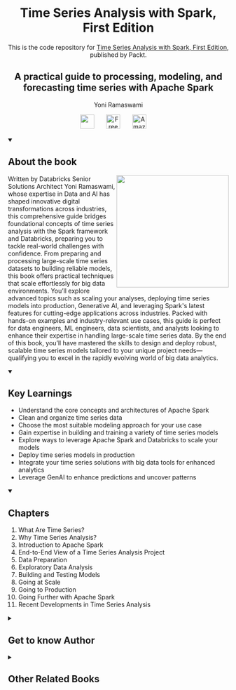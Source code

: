 <h1 align="center">
Time Series Analysis with Spark, First Edition</h1>
<p align="center">This is the code repository for <a href ="https://www.packtpub.com/en-us/product/time-series-analysis-with-spark-first-edition/9781803232256"> Time Series Analysis with Spark, First Edition</a>, published by Packt.
</p>

<h2 align="center">
A practical guide to processing, modeling, and forecasting time series with Apache Spark
</h2>
<p align="center">
Yoni Ramaswami</p>

<p align="center">
   <a href="https://packt.link/ds" alt="Discord" title="Learn more on the Discord server"><img width="32px" src="https://cliply.co/wp-content/uploads/2021/08/372108630_DISCORD_LOGO_400.gif"/></a>
  &#8287;&#8287;&#8287;&#8287;&#8287;
  <a href="https://packt.link/free-ebook/9781803232256"><img width="32px" alt="Free PDF" title="Free PDF" src="https://cdn-icons-png.flaticon.com/512/4726/4726010.png"/></a>
 &#8287;&#8287;&#8287;&#8287;&#8287;
   <a href="https://www.amazon.com/dp/B0DSKKGGTR/"><img width="32px" alt="Amazon" title="Get your copy" src="https://cdn-icons-png.flaticon.com/512/15466/15466027.png"/></a>
  &#8287;&#8287;&#8287;&#8287;&#8287;
</p>
<details open> 
  <summary><h2>About the book</summary>
<a href="https://www.packtpub.com/en-us/product/time-series-analysis-with-spark-9781803247175">
<img src="https://content.packt.com/B18568/cover_image_small.jpg" alt="" height="256px" align="right">
</a>

Written by Databricks Senior Solutions Architect Yoni Ramaswami, whose expertise in Data and AI has shaped innovative digital transformations across industries, this comprehensive guide bridges foundational concepts of time series analysis with the Spark framework and Databricks, preparing you to tackle real-world challenges with confidence.
From preparing and processing large-scale time series datasets to building reliable models, this book offers practical techniques that scale effortlessly for big data environments. You’ll explore advanced topics such as scaling your analyses, deploying time series models into production, Generative AI, and leveraging Spark's latest features for cutting-edge applications across industries. Packed with hands-on examples and industry-relevant use cases, this guide is perfect for data engineers, ML engineers, data scientists, and analysts looking to enhance their expertise in handling large-scale time series data.
By the end of this book, you’ll have mastered the skills to design and deploy robust, scalable time series models tailored to your unique project needs—qualifying you to excel in the rapidly evolving world of big data analytics.</details>
<details open> 
  <summary><h2>Key Learnings</summary>
<ul>

<li>Understand the core concepts and architectures of Apache Spark</li>

<li>Clean and organize time series data</li>

<li>Choose the most suitable modeling approach for your use case</li>

<li>Gain expertise in building and training a variety of time series models</li>

<li>Explore ways to leverage Apache Spark and Databricks to scale your models</li>

<li>Deploy time series models in production</li>

<li>Integrate your time series solutions with big data tools for enhanced analytics</li>

<li>Leverage GenAI to enhance predictions and uncover patterns</li>

</ul>

  </details>

<details open> 
  <summary><h2>Chapters</summary>
<ol>

  <li>What Are Time Series?</li>

  <li>Why Time Series Analysis?</li>

  <li>Introduction to Apache Spark</li>

  <li>End-to-End View of a Time Series Analysis Project</li>

  <li>Data Preparation</li>

  <li>Exploratory Data Analysis</li>

  <li>Building and Testing Models</li>

  <li>Going at Scale</li>

  <li>Going to Production</li>

  <li>Going Further with Apache Spark</li>

  <li>Recent Developments in Time Series Analysis</li>

</ol>

</details>    


<details> 
  <summary><h2>Get to know Author</h2></summary>

_Yoni Ramaswami_ Yoni Ramaswami is a Senior Solutions Architect at Databricks with two decades of experience in IT, data, and AI. Recognized for his contributions to projects spanning digitally innovative technologies across industries, Yoni combines thought leadership, architecture, and implementation expertise. Originally from Mauritius, Yoni earned his Diplôme d'Ingénieur from UTC in France and Chalmers in Sweden, grounding his global perspective in both technical rigour and cultural insight. When not devising practical, high-impact solutions, he can be found exploring the lush landscapes of Mauritius with his son.



</details>
<details> 
  <summary><h2>Other Related Books</h2></summary>
<ul>

  <li><a href="https://www.packtpub.com/en-us/product/modern-time-series-forecasting-with-python-second-edition/9781835883181">Modern Time Series Forecasting with Python, Second Edition</a></li>

  <li><a href="https://www.packtpub.com/en-us/product/time-series-analysis-with-python-cookbook-first-edition/9781801075541">Time Series Analysis with Python Cookbook, First Edition</a></li>
 
</ul>

</details>

